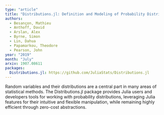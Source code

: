 ```yaml
---
type: "article"
title: "Distributions.jl: Definition and Modeling of Probability Distributions in the JuliaStats Ecosystem"
authors:
  - Besançon, Mathieu
  - Anthoff, David
  - Arslan, Alex
  - Byrne, Simon
  - Lin, Dahua
  - Papamarkou, Theodore
  - Pearson, John
year: "2019"
month: "July"
arxiv: 1907.08611
packages:
  Distributions.jl: https://github.com/JuliaStats/Distributions.jl
---
```

Random variables and their distributions are a central part in many areas of statistical methods. The Distributions.jl package
provides Julia users and developers tools for working with probability distributions, leveraging Julia features for their
intuitive and flexible manipulation, while remaining highly efficient through zero-cost abstractions.
